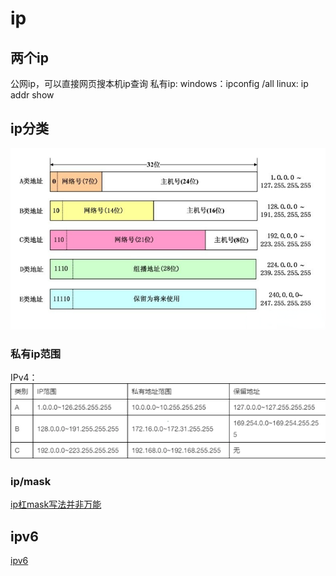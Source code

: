 # ip

## 两个ip
公网ip，可以直接网页搜本机ip查询
私有ip:
windows：ipconfig /all
linux: ip addr show

## ip分类
![](2022-11-10-00-25-16.png)

### 私有ip范围
IPv4：
![](2022-11-10-00-26-02.png)

### ip/mask
[ip杠mask写法并非万能](ip杠mask写法并非万能.md)

## ipv6
[ipv6](ipv6.md)